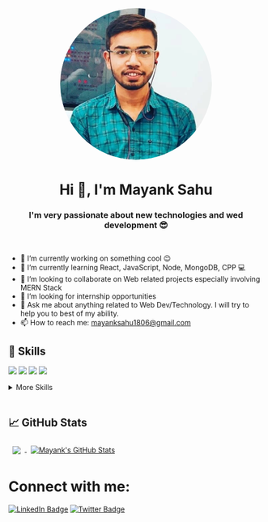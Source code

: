 <p align="center"><img src="https://github.com/Mayank8085/Mayank8085/blob/main/assest/circle-cropped.png" height="auto" width="300" style=" border-radius: 50%;"></p>

<h1 align="center" >Hi 👋, I'm Mayank Sahu</h1>
<h3 align="center">I'm very passionate about new technologies and wed development 😎</h3> <br>


- 🔭 I’m currently working on something cool 😉
- 🌱 I’m currently learning React, JavaScript, Node, MongoDB, CPP 💻
- 👯 I’m looking to collaborate on Web related projects especially involving MERN Stack
- 🧐 I’m looking for internship opportunities
- 💬 Ask me about anything related to Web Dev/Technology. I will try to help you to best of my ability.
- 📫 How to reach me: mayanksahu1806@gmail.com

## 💼 Skills

![](https://img.shields.io/badge/Code-React-informational?style=flat&logo=react&logoColor=white&color=f3b745)
![](https://img.shields.io/badge/Code-JavaScript-informational?style=flat&logo=JavaScript&logoColor=white&color=f3b745)
![](https://img.shields.io/badge/Code-MongoDB-informational?style=flat&logo=MongoDB&logoColor=white&color=f3b745)
![](https://img.shields.io/badge/Code-Cpp-informational?style=flat&logo=C++20&logoColor=white&color=f3b745)

<details>
<summary>More Skills</summary>
<br>

![](https://img.shields.io/badge/Code-HTML-informational?style=flat&logo=html5&logoColor=white&color=f3b745)
![](https://img.shields.io/badge/Style-CSS-informational?style=flat&logo=css3&logoColor=white&color=f3b745)
![](https://img.shields.io/badge/Style-Sass-informational?style=flat&logo=Sass&logoColor=white&color=f3b745)
  
 <br>

![](https://img.shields.io/badge/Code-Node-informational?style=flat&logo=nodejs&logoColor=white&color=f3b745)
![](https://img.shields.io/badge/Code-Express-informational?style=flat&logo=Express&logoColor=white&color=f3b745)
![](https://img.shields.io/badge/Test-Mocha-informational?style=flat&logo=Mocha&logoColor=white&color=f3b745)
![](https://img.shields.io/badge/Tools-NPM-informational?style=flat&logo=npm&logoColor=white&color=f3b745)
![](https://img.shields.io/badge/Tools-Postman-informational?style=flat&logo=Postman&logoColor=white&color=f3b745)
![](https://img.shields.io/badge/Tools-Canva-informational?style=flat&logo=Canva&logoColor=white&color=f3b745)
![](https://img.shields.io/badge/Tools-GitHub-informational?style=flat&logo=GitHub&logoColor=white&color=f3b745)


</details>

<br>

## 📈 GitHub Stats <br>

<a href="https://github.com/Mayank8085">
  <img align="center" style="margin:0.5rem" src="https://github-readme-stats.vercel.app/api/top-langs/?username=Mayank8085&hide=html,css&title_color=f3b745&text_color=fff&icon_color=f3b745&bg_color=14171A" />
</a>

<a href="https://github.com/Mayank8085">
  <img align="center" style="margin:0.5rem" src="https://github-readme-stats.vercel.app/api?username=Mayank8085&show_icons=true&line_height=27&count_private=true&title_color=f3b745&text_color=fff&icon_color=fff&bg_color=14171A" alt="Mayank's GitHub Stats" />
</a>

<h1>Connect with me:</h1>

[![LinkedIn Badge](https://img.shields.io/badge/LinkedIn-Profile-informational?style=flat&logo=linkedin&logoColor=white&color=0D76A8)](https://www.linkedin.com/in/mayank-sahu-12238b191/)
[![Twitter Badge](https://img.shields.io/badge/Twitter-Profile-informational?style=flat&logo=twitter&logoColor=white&color=1CA2F1)](https://twitter.com/mayank_html)






